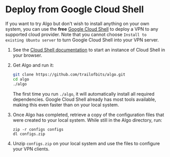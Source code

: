 # Deploy from Google Cloud Shell

If you want to try Algo but don't wish to install anything on your own system, you can use the **free** [Google Cloud Shell](https://cloud.google.com/shell/) to deploy a VPN to any supported cloud provider. Note that you cannot choose `Install to existing Ubuntu server` to turn Google Cloud Shell into your VPN server.

1. See the [Cloud Shell documentation](https://cloud.google.com/shell/docs/) to start an instance of Cloud Shell in your browser.

2. Get Algo and run it:
    ```bash
    git clone https://github.com/trailofbits/algo.git
    cd algo
    ./algo
    ```

    The first time you run `./algo`, it will automatically install all required dependencies. Google Cloud Shell already has most tools available, making this even faster than on your local system.

3. Once Algo has completed, retrieve a copy of the configuration files that were created to your local system. While still in the Algo directory, run:
    ```
    zip -r configs configs
    dl configs.zip
    ```

4. Unzip `configs.zip` on your local system and use the files to configure your VPN clients.
